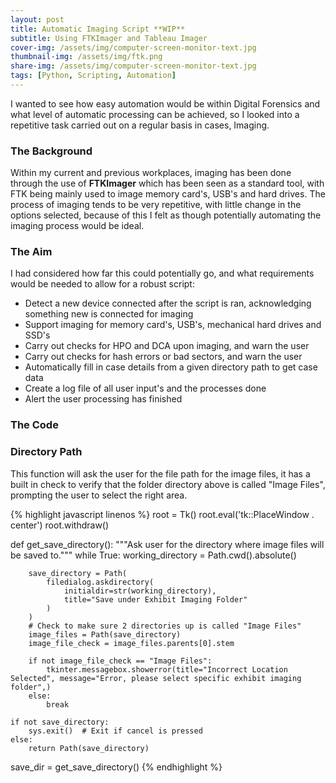 ```yaml
---
layout: post
title: Automatic Imaging Script **WIP**
subtitle: Using FTKImager and Tableau Imager
cover-img: /assets/img/computer-screen-monitor-text.jpg
thumbnail-img: /assets/img/ftk.png
share-img: /assets/img/computer-screen-monitor-text.jpg
tags: [Python, Scripting, Automation]
---
```


I wanted to see how easy automation would be within Digital Forensics and what level of automatic processing can be achieved, so I looked into a repetitive task carried out on a regular basis in cases, Imaging.

### The Background
Within my current and previous workplaces, imaging has been done through the use of **FTKImager** which has been seen as a standard tool, with FTK being mainly used to image memory card's, USB's and hard drives. The process of imaging tends to be very repetitive, with little change in the options selected, because of this I felt as though potentially automating the imaging process would be ideal.

### The Aim
I had considered how far this could potentially go, and what requirements would be needed to allow for a robust script:
- Detect a new device connected after the script is ran, acknowledging something new is connected for imaging
- Support imaging for memory card's, USB's, mechanical hard drives and SSD's
- Carry out checks for HPO and DCA upon imaging, and warn the user
- Carry out checks for hash errors or bad sectors, and warn the user
- Automatically fill in case details from a given directory path to get case data
- Create a log file of all user input's and the processes done
- Alert the user processing has finished

### The Code

### Directory Path
This function will ask the user for the file path for the image files, it has a built in check to verify that the folder directory above is called "Image Files", prompting the user to select the right area.

{% highlight javascript linenos %}
root = Tk()
root.eval('tk::PlaceWindow . center')
root.withdraw()

def get_save_directory():
    """Ask user for the directory where image files will be saved to."""
    while True:
        working_directory = Path.cwd().absolute()

        save_directory = Path(
            filedialog.askdirectory(
                initialdir=str(working_directory),
                title="Save under Exhibit Imaging Folder"
            )
        )
        # Check to make sure 2 directories up is called "Image Files"
        image_files = Path(save_directory)
        image_file_check = image_files.parents[0].stem

        if not image_file_check == "Image Files":
            tkinter.messagebox.showerror(title="Incorrect Location Selected", message="Error, please select specific exhibit imaging folder",) 
        else:            
            break
    
    if not save_directory:
        sys.exit()  # Exit if cancel is pressed
    else:
        return Path(save_directory)
        
save_dir = get_save_directory()
{% endhighlight %}
